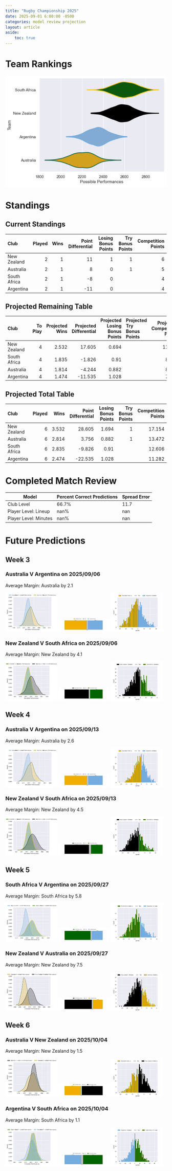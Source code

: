 ```yaml
---  
title: "Rugby Championship 2025"  
date: 2025-09-01 6:00:00 -0500  
categories: model review projection  
layout: article  
aside:  
    toc: true  
---
```

# Team Rankings


![Club Rankings](plots/rankings_Rugby_Championship_2025.png)
# Standings

## Current Standings


| Club         |   Played |   Wins |   Point Differential |   Losing Bonus Points |   Try Bonus Points |   Competition Points |
|:-------------|---------:|-------:|---------------------:|----------------------:|-------------------:|---------------------:|
| New Zealand  |        2 |      1 |                   11 |                     1 |                  1 |                    6 |
| Australia    |        2 |      1 |                    8 |                     0 |                  1 |                    5 |
| South Africa |        2 |      1 |                   -8 |                     0 |                    |                    4 |
| Argentina    |        2 |      1 |                  -11 |                     0 |                    |                    4 |



## Projected Remaining Table


| Club         |   To Play |   Projected Wins |   Projected Differential |   Projected Losing Bonus Points | Projected Try Bonus Points   |   Projected Competition Points |
|:-------------|----------:|-----------------:|-------------------------:|--------------------------------:|:-----------------------------|-------------------------------:|
| New Zealand  |         4 |            2.532 |                   17.605 |                           0.694 |                              |                         11.154 |
| South Africa |         4 |            1.835 |                   -1.826 |                           0.91  |                              |                          8.606 |
| Australia    |         4 |            1.814 |                   -4.244 |                           0.882 |                              |                          8.472 |
| Argentina    |         4 |            1.474 |                  -11.535 |                           1.028 |                              |                          7.282 |



## Projected Total Table


| Club         |   Played |   Wins |   Point Differential |   Losing Bonus Points |   Try Bonus Points |   Competition Points |
|:-------------|---------:|-------:|---------------------:|----------------------:|-------------------:|---------------------:|
| New Zealand  |        6 |  3.532 |               28.605 |                 1.694 |                  1 |               17.154 |
| Australia    |        6 |  2.814 |                3.756 |                 0.882 |                  1 |               13.472 |
| South Africa |        6 |  2.835 |               -9.826 |                 0.91  |                    |               12.606 |
| Argentina    |        6 |  2.474 |              -22.535 |                 1.028 |                    |               11.282 |



# Completed Match Review


| Model | Percent Correct Predictions | Spread Error |
| ------ | ------ | ------ |
| Club Level | 66.7% | 11.7 |
| Player Level: Lineup | nan% | nan |
| Player Level: Minutes | nan% | nan |


# Future Predictions

## Week 3

### Australia V Argentina on 2025/09/06


Average Margin: Australia by 2.1

<p float="left">
<img src="plots\2025-09-06-Australia_V_Argentina_performances.png" width="32%" />
<img src="plots\2025-09-06-Australia_V_Argentina_resultbar.png" width="32%" />
<img src="plots\2025-09-06-Australia_V_Argentina_spreads.png" width="32%" />
</p>

### New Zealand V South Africa on 2025/09/06


Average Margin: New Zealand by 4.1

<p float="left">
<img src="plots\2025-09-06-NewZealand_V_SouthAfrica_performances.png" width="32%" />
<img src="plots\2025-09-06-NewZealand_V_SouthAfrica_resultbar.png" width="32%" />
<img src="plots\2025-09-06-NewZealand_V_SouthAfrica_spreads.png" width="32%" />
</p>

## Week 4

### Australia V Argentina on 2025/09/13


Average Margin: Australia by 2.6

<p float="left">
<img src="plots\2025-09-13-Australia_V_Argentina_performances.png" width="32%" />
<img src="plots\2025-09-13-Australia_V_Argentina_resultbar.png" width="32%" />
<img src="plots\2025-09-13-Australia_V_Argentina_spreads.png" width="32%" />
</p>

### New Zealand V South Africa on 2025/09/13


Average Margin: New Zealand by 4.5

<p float="left">
<img src="plots\2025-09-13-NewZealand_V_SouthAfrica_performances.png" width="32%" />
<img src="plots\2025-09-13-NewZealand_V_SouthAfrica_resultbar.png" width="32%" />
<img src="plots\2025-09-13-NewZealand_V_SouthAfrica_spreads.png" width="32%" />
</p>

## Week 5

### South Africa V Argentina on 2025/09/27


Average Margin: South Africa by 5.8

<p float="left">
<img src="plots\2025-09-27-SouthAfrica_V_Argentina_performances.png" width="32%" />
<img src="plots\2025-09-27-SouthAfrica_V_Argentina_resultbar.png" width="32%" />
<img src="plots\2025-09-27-SouthAfrica_V_Argentina_spreads.png" width="32%" />
</p>

### New Zealand V Australia on 2025/09/27


Average Margin: New Zealand by 7.5

<p float="left">
<img src="plots\2025-09-27-NewZealand_V_Australia_performances.png" width="32%" />
<img src="plots\2025-09-27-NewZealand_V_Australia_resultbar.png" width="32%" />
<img src="plots\2025-09-27-NewZealand_V_Australia_spreads.png" width="32%" />
</p>

## Week 6

### Australia V New Zealand on 2025/10/04


Average Margin: New Zealand by 1.5

<p float="left">
<img src="plots\2025-10-04-Australia_V_NewZealand_performances.png" width="32%" />
<img src="plots\2025-10-04-Australia_V_NewZealand_resultbar.png" width="32%" />
<img src="plots\2025-10-04-Australia_V_NewZealand_spreads.png" width="32%" />
</p>

### Argentina V South Africa on 2025/10/04


Average Margin: South Africa by 1.1

<p float="left">
<img src="plots\2025-10-04-Argentina_V_SouthAfrica_performances.png" width="32%" />
<img src="plots\2025-10-04-Argentina_V_SouthAfrica_resultbar.png" width="32%" />
<img src="plots\2025-10-04-Argentina_V_SouthAfrica_spreads.png" width="32%" />
</p>
